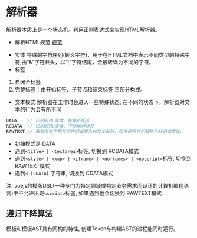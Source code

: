 # 解析器
解析器本质上是一个状态机。利用正则表达式来实现HTML解析器。

* 解析HTML规范
[规范](https://html.spec.whatwg.org/multipage/parsing.html#tokenization)
- 实体
特殊的字符序列(转义字符)，用于在HTML文档中表示不同类型的特殊字符;由“&”字符开头，以“;”字符结尾，会被转译为不同的字符。
- 标签
1. 自闭合标签
2. 完整标签：由开始标签、子节点和结束标签 三部分构成。

* 文本模式
解析器在工作时会进入一些特殊状态; 在不同的状态下，解析器对文本的行为会有所不同
```js
DATA    // 识别HTML实体、能解析标签
RCDATA  // 识别HTML实体、不能解析标签
RAWTEXT // 解析所有字符并将它们设置为纯文本解析，而不是将它们解析为标记或实体。
```
- 初始模式是 DATA
- 遇到`<title> | <textarea>`标签, 切换到 RCDATA模式
- 遇到`<style> | <xmp> | <iframe> | <noframes> | <noscript>`标签, 切换到 RAWTEXT模式
- 遇到`<![CDATA[` 字符串, 切换到 CDATA模式

注: vuejs的模版DSL(一种专门为特定领域或特定业务需求而设计的计算机编程语言)中不允许出现`<script>`标签, 如果遇到也会切换到 RAWTEXT模式

## 递归下降算法
模板和模板AST具有同构的特性, 创建Token与构建AST的过程能同时运行。

